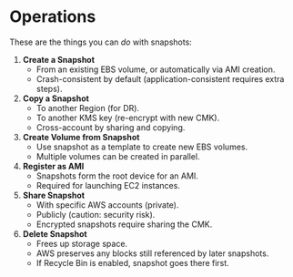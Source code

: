# Operations

These are the things you can _do_ with snapshots:

1. **Create a Snapshot**
   * From an existing EBS volume, or automatically via AMI creation.
   * Crash-consistent by default (application-consistent requires extra steps).
2. **Copy a Snapshot**
   * To another Region (for DR).
   * To another KMS key (re-encrypt with new CMK).
   * Cross-account by sharing and copying.
3. **Create Volume from Snapshot**
   * Use snapshot as a template to create new EBS volumes.
   * Multiple volumes can be created in parallel.
4. **Register as AMI**
   * Snapshots form the root device for an AMI.
   * Required for launching EC2 instances.
5. **Share Snapshot**
   * With specific AWS accounts (private).
   * Publicly (caution: security risk).
   * Encrypted snapshots require sharing the CMK.
6. **Delete Snapshot**
   * Frees up storage space.
   * AWS preserves any blocks still referenced by later snapshots.
   * If Recycle Bin is enabled, snapshot goes there first.
